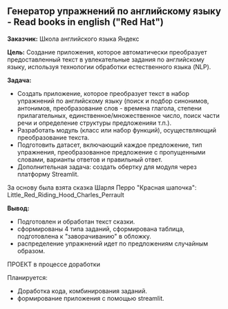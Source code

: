 ## **Генератор упражнений по английскому языку - Read books in english ("Red Hat")**

**Заказчик:** Школа английского языка Яндекс

**Цель:** Создание приложения, которое автоматически преобразует предоставленный текст в увлекательные задания по английскому языку, используя технологии обработки естественного языка (NLP).

**Задача:**
- Создать приложение, которое преобразует текст в набор упражнений по английскому языку (поиск и подбор синонимов, антонимов, преобразование слов - времена глагола, степени прилагательных, единственное/множественное число, поиск части речи и определение структуры предложенияи т.п.).
- Разработать модуль (класс или набор функций), осуществляющий преобразование текста.
- Подготовить датасет, включающий каждое предложение, тип упражнения, преобразованное предложение с пропущенными словами, варианты ответов и правильный ответ.
- Дополнительная задача: создать обертку для модуля через платформу Streamlit.

За основу была взята сказка Шарля Перро "Красная шапочка": Little_Red_Riding_Hood_Charles_Perrault

**Вывод:**
- Подготовлен и обработан текст сказки.
- сформированы 4 типа заданий, сформирована таблица, подготовлена к "заворачиванию" в обложку.
- распределение упражнений идет по предложениям случайным образом.

ПРОЕКТ в процессе доработки

Планируется:
- Доработка кода, комбинирования заданий.
- формирование приложения с помощью streamlit.
